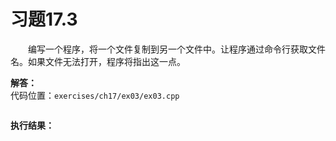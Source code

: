 # 习题17.3

&emsp;&emsp;编写一个程序，将一个文件复制到另一个文件中。让程序通过命令行获取文件名。如果文件无法打开，程序将指出这一点。

**解答：**  
代码位置：`exercises/ch17/ex03/ex03.cpp`
```c++

```

**执行结果：**  
```

```